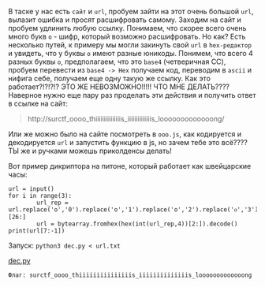 В таске у нас есть `сайт` и `url`, пробуем зайти на этот очень большой `url`, вылазит ошибка и просят расшифровать самому. Заходим на сайт и пробуем удлинить любую ссылку. Понимаем, что скорее всего очень много букв `o` - шифр, который возможно расшифровать. Но как? Есть несколько путей, к примеру мы могли закинуть свой `url` в `hex-редактор` и увидеть, что у буквы `o` имеют разные юникоды. Понимем, что всего 4 разных буквы `o`, предполагаем, что это `base4` (четверичная СС), пробуем перевести из `base4 -> Hex` получаем код, переводим в `ascii` и нифига себе, получаем еще одну такую же ссылку. Как это работает?!?!?!? ЭТО ЖЕ НЕВОЗМОЖНО!!!!! ЧТО МНЕ ДЕЛАТЬ???? Наверное нужно еще пару раз проделать эти действия и получить ответ в ссылке на сайт:
> http://surctf_oooo_thiiiiiiiiiiiiiiis_iiiiiiiiiiiiiis_looooooooooooong/

Или же можно было на сайте посмотреть в `ooo.js`, как кодируется и декодируется `url` и запустить функцию в js, но зачем тебе это всё???? ТЫ же и ручками можешь приколденсы делать!

Вот пример дикриптора на питоне, который работает как швейцарские часы:
```python3
url = input()
for i in range(3):
        url_rep = url.replace('o','0').replace('ο','1').replace('о','2').replace('ᴏ','3')[26:]
        url = bytearray.fromhex(hex(int(url_rep,4))[2:]).decode()
print(url[7:-1]) 
```
Запуск: `python3 dec.py < url.txt`

[dec.py](dec.py)

`Флаг: surctf_oooo_thiiiiiiiiiiiiiiis_iiiiiiiiiiiiiis_looooooooooooong`
